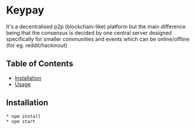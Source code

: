 # Keypay

It's a decentralised p2p (blockchain-like) platform but the main difference being that the consensus is decided by one central server designed specifically for smaller communities and events which can be online/offline (for eg. reddit/hackinout)

## Table of Contents

- [Installation](#installation)
- [Usage](#usage)

## Installation

```
* npm install
* npm start
```

